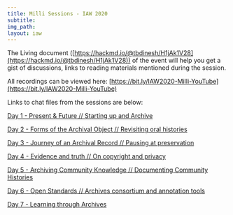 ```yaml
---
title: Milli Sessions - IAW 2020
subtitle: 
img_path: 
layout: iaw
---
```



The Living document ([https://hackmd.io/@tbdinesh/H1jAk1V28](https://hackmd.io/@tbdinesh/H1jAk1V28)) of the event will help you get a gist of discussions, links to reading materials mentioned during the session.

All recordings can be viewed here: [https://bit.ly/IAW2020-Milli-YouTube](https://bit.ly/IAW2020-Milli-YouTube)

Links to chat files from the sessions are below:

[Day 1 - Present & Future // Starting up and Archive]()

[Day 2 - Forms of the Archival Object // Revisiting oral histories]()

[Day 3 - Journey of an Archival Record // Pausing at preservation]()

[Day 4 - Evidence and truth // On copyright and privacy]()

[Day 5 - Archiving Community Knowledge // Documenting Community Histories]()

[Day 6 - Open Standards // Archives consortium and annotation tools]()

[Day 7 - Learning through Archives]()

